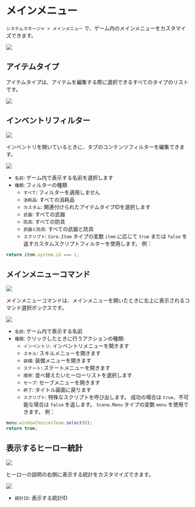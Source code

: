# メインメニュー

`システムマネージャ > メインメニュー` で、ゲーム内のメインメニューをカスタマイズできます。

![](../.gitbook/assets/main-menu.png)

## アイテムタイプ

アイテムタイプは、アイテムを編集する際に選択できるすべてのタイプのリストです。

![](<../.gitbook/assets/main-menu-item-type (1).png>)

## インベントリフィルター

![](../.gitbook/assets/render-main-menu-inventory-filters.png)

インベントリを開いているときに、タブのコンテンツフィルターを編集できます。

![](../.gitbook/assets/main-menu-inventory-filter.png)

* `名前`: ゲーム内で表示する名前を選択します
* `種類`: フィルターの種類
  * `すべて`: フィルターを適用しません
  * `消耗品`: すべての消耗品
  * `カスタム`: 関連付けられたアイテムタイプIDを選択します
  * `武器`: すべての武器
  * `防具`: すべての防具
  * `武器と防具`: すべての武器と防具
  * `スクリプト`: `Core.Item` タイプの変数 `item` に応じて `true` または `false` を返すカスタムスクリプトフィルターを使用します。 例：

```javascript
return item.system.id === 1;
```

## メインメニューコマンド

![](../.gitbook/assets/render-main-menu-commands.png)

メインメニューコマンドは、メインメニューを開いたときに左上に表示されるコマンド選択ボックスです。

![](../.gitbook/assets/main-menu-command.png)

* `名前`: ゲーム内で表示する名前
* `種類`: クリックしたときに行うアクションの種類:
  * `インベントリ`: インベントリメニューを開きます
  * `スキル`: スキルメニューを開きます
  * `装備`: 装備メニューを開きます
  * `ステート`: ステートメニューを開きます
  * `順序`: 並べ替えたいヒーローリストを選択します
  * `セーブ`: セーブメニューを開きます
  * `終了`: タイトル画面に戻ります
  * `スクリプト`: 特殊なスクリプトを呼び出します。 成功の場合は `true`、不可能な場合は `false` を返します。 `Scene.Menu` タイプの変数 `menu` を使用できます。 例：

```javascript
menu.windowChoicesTeam.select(0);
return true;
```

## 表示するヒーロー統計

![](../.gitbook/assets/render-main-menu-statistic.png)

ヒーローの説明の右側に表示する統計をカスタマイズできます。

![](../.gitbook/assets/main-menu-statistic.png)

* `統計ID`: 表示する統計ID
